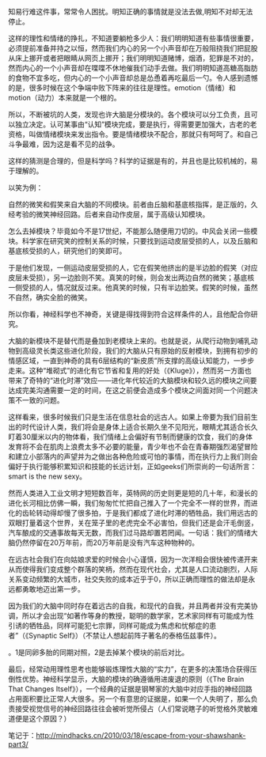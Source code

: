 知易行难这件事，常常令人困扰。明知正确的事情就是没法去做,明知不对却无法停止。

这样的理性和情绪的挣扎，不知道要躺枪多少人：我们明明知道有些事情很重要，必须提前准备并持之以恒，然而我们内心的另一个小声音却在万般阻挠我们把屁股从床上挪开或者把眼睛从网页上挪开；我们明明知道赌博，烟酒，犯罪是不对的，然而内心的一个小声音却在喋喋不休地催我们动手去做。我们明明知道高糖高脂肪的食物不宜多吃，但内心的一个小声音却总是怂恿着再吃最后一勺。令人感到遗憾的是，很多时候在这个争端中败下阵来的往往是理性。emotion（情绪）和motion（动力）本来就是一个根的。

所以，不断被坑的人类，发现也许大脑是分模块的。各个模块可以分工负责，且可以独立决定。认可某事由“认知”模块完成，要是执行，得需要更加强大，古老的老资格，叫做情绪模块来发出指令。要是情绪模块不配合，那就只有呵呵了。和自己斗争最难，因为这是看不见的战争。

这样的猜测是合理的，但是科学吗？科学的证据是有的，并且也是比较机械的，易于理解的。

以笑为例：

自然的微笑和假笑来自大脑的不同模块。前者由丘脑和基底核指挥，是正版的，久经考验的微笑神经回路。后者来自动作皮层，属于高级认知模块。

怎么去掉模块？毕竟如今不是17世纪，不能那么随便用刀切的。中风会关闭一些模块。科学家在研究笑的控制关系的时候，只要找到运动皮层受损的人，以及丘脑和基底核受损的人，研究他们的笑即可。

于是他们发现，一侧运动皮层受损的人，它在假笑他挤出的是半边脸的假笑（对应皮层未受损），另一边脸则不笑。真笑的时候，则会发出两边自然的微笑；基底核一侧受损的人，情况就反过来。他真笑的时候，只有半边脸笑。假笑的时候，虽然不自然，确实全脸的微笑。

所以你看，神经科学也不神奇，关键是得找得到符合这样条件的人，且他配合你研究。

大脑的新模块不是替代而是叠加到老模块上来的。也就是说，从爬行动物到哺乳动物到高级灵长类这些进化阶段，我们的大脑从只有原始的反射模块，到拥有初步的情感区域，一直到神奇的具有6层结构的“新皮质”所支撑的高级认知能力，一步步走来。这种“堆砌式”的进化有它节省和复用的好处（《Kluge》），然而另一方面也带来了奇特的“进化时滞”效应——进化年代较近的大脑模块和较久远的模块之间要达成完美沟通需要一定的时间，在这之前便会造成多个模块之间面对同一个问题决策不一致的问题。

这样看来，很多时候我们只是生活在信息社会的远古人。如果上帝要为我们目前生出的时代设计人类，我们将会是身体上适合长期久坐不见阳光，眼睛尤其适合长久盯着30厘米以内的物体看，我们情绪上会偏好有节制而健康的饮食，我们的身体发育将不会在肌肉上浪费太多不必要的能量，青少年也不会在青春期强烈渴望冒险和建立小部落内的声望并为之做出各种危险或可怕的事情，而在执行力上我们则会偏好于执行能够积累知识和技能的长远计划，正如geeks们所崇尚的一句话所言：smart is the new sexy。

然而人类进入工业文明才短短数百年，英特网的历史则更是短的几十年，和漫长的进化长河相比仿佛一瞬，我们匆匆忙忙把自己推入了一个完全不一样的世界，而进化的齿轮转动得却慢了很多拍，于是我们都成了进化时滞的牺牲品，我们用远古的双眼打量着这个世界，关在笼子里的老虎完全不必害怕，但我们还是会汗毛倒竖，汽车酿成的交通事故每天无数，而我们过马路却置若罔闻。一句话：我们的情绪大脑仍然停留在20万年前，而20万年前是没有汽车这种物种的。

在远古社会我们在向姑娘求爱的时候会小心谨慎，因为一次洋相会很快被传递开来从而使得我们变成整个群落的笑柄，然而在现代社会，尤其是人口流动剧烈，人际关系变动频繁的大城市，社交失败的成本近乎于0，所以正确而理性的做法却是永远都勇敢地迈出第一步。

因为我们的大脑中同时存在着远古的自我，和现代的自我，并且两者并没有完美协调，所以才会出现“如著作等身的教授，聪明的数学家，艺术家同样有可能成为性引诱的牺牲品，同样可能犯七宗罪，同样可能成为焦虑和忧郁症的患者”（《Synaptic Self》）（不禁让人想起前阵子著名的泰格伍兹事件）。

。1是同卵多胎的同期对照，2是去掉某个模块的前后对比。

最后，经常动用理性思考也能够锻炼理性大脑的“实力”，在更多的决策场合获得压倒性优势。神经科学显示，大脑的模块的确遵循用进废退的原则（《The Brain That Changes Itself》），一个经典的证据是钢琴家的大脑中对应手指的神经回路占用面积要比正常人大很多。另一个有意思的证据是，如果一个人失明了，那么负责接受视觉信号的神经回路往往会被听觉所侵占（人们常说瞎子的听觉格外灵敏难道便是这个原因？）

笔记于：http://mindhacks.cn/2010/03/18/escape-from-your-shawshank-part3/

